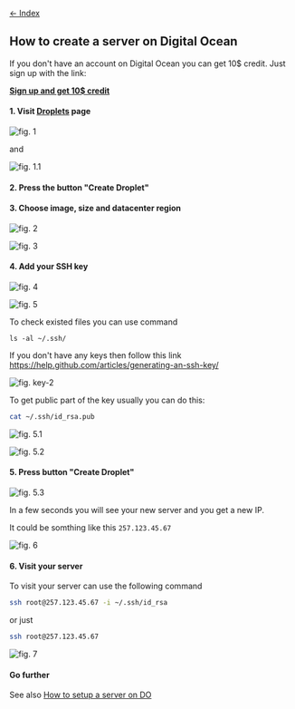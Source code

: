 [&larr; Index](../README.md)

## How to create a server on Digital Ocean

If you don't have an account on Digital Ocean you can get 10$ credit. Just sign up with the link:

**[Sign up and get 10$ credit](https://m.do.co/c/b8a4737a342d)**

#### 1. Visit [Droplets](https://cloud.digitalocean.com/droplets?refcode=b8a4737a342d) page

![fig. 1](1.png)

and

![fig. 1.1](1.1.png)

#### 2. Press the button "Create Droplet"

#### 3. Choose image, size and datacenter region

![fig. 2](2.png)

![fig. 3](3.png)

#### 4. Add your SSH key

![fig. 4](4.png)

![fig. 5](5.png)

To check existed files you can use command

```
ls -al ~/.ssh/
```

If you don't have any keys then follow this link https://help.github.com/articles/generating-an-ssh-key/

![fig. key-2](key-2.png)

To get public part of the key usually you can do this:

```sh
cat ~/.ssh/id_rsa.pub
```

![fig. 5.1](5.1.png)

![fig. 5.2](5.2.png)

#### 5. Press button "Create Droplet"

![fig. 5.3](5.3.png)

In a few seconds you will see your new server and you get a new IP.

It could be somthing like this `257.123.45.67`

![fig. 6](6.png)

#### 6. Visit your server

To visit your server can use the following command

```sh
ssh root@257.123.45.67 -i ~/.ssh/id_rsa
```

or just

```sh
ssh root@257.123.45.67
```

![fig. 7](7.png)

#### Go further

See also [How to setup a server on DO](../article-2/README.md)
